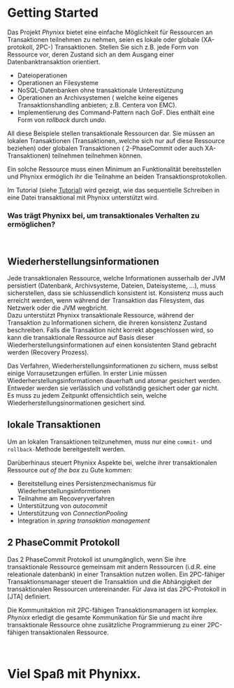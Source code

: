 
Getting Started
================


Das Projekt <i>Phynixx</i> bietet eine einfache Möglichkeit für Ressourcen an Transaktionen teilnehmen zu nehmen, seien es lokale oder globale (XA-protokoll, 2PC-) Transaktionen.
Stellen Sie sich z.B. jede Form von Ressource vor, deren Zustand sich an dem Ausgang einer Datenbanktransaktion orientiert.
+ Dateioperationen
+ Operationen an Filesysteme
+ NoSQL-Datenbanken ohne transaktionale Unterestützung
+ Operationen an Archivsystemen ( welche keine eigenes Transaktionshandling anbieten; z.B. Centera von EMC).
+ Implementierung des Command-Pattern nach GoF. Dies enthält eine Form von _rollback_ durch _undo_.

All diese Beispiele stellen transaktionale Ressourcen dar. Sie müssen an lokalen Transaktionen (Transaktionen,.welche sich nur auf diese Ressource beziehen) oder globalen Transaktionen ( 2-PhaseCommit oder auch XA-Transaktionen) teilnehmen teilnehmen können.

Ein solche Ressource muss einen Minimum an Funktionalität bereitsstellen und Phynixx ermöglich ihr die Teilnahme an beiden Transaktionsprotokollen.

Im Tutorial (siehe [Tutorial](tutorial.html)) wird gezeigt, wie das sequentielle Schreiben in eine Datei transaktional mit Phynixx unterstützt wird.

### Was trägt Phynixx bei, um transaktionales Verhalten zu ermöglichen?


 &nbsp;
## Wiederherstellungsinformationen
 
Jede transaktionalen Ressource, welche Informationen ausserhalb der JVM persistiert (Datenbank, Archivsysteme, Dateien, Dateisysteme, ...),  muss sicherstellen, dass sie schlussendlich konsistent ist. Konsistenz muss auch erreicht werden, wenn während der Transaktion das Filesystem, das Netzwerk oder die JVM wegbricht.  
Dazu unterstützt Phynixx transaktionale Ressource,  während der Transaktion zu Informationen sichern, die ihreren konsistenz Zustand beschreiben.
Falls die Transaktion nicht korrekt abgeschlossen wird, so kann die transaktionale Ressource auf Basis dieser Wiederherstellungsinformationen auf einen konsistenten Stand gebracht werden (Recovery Prozess).

Das Verfahren, Wiederherstellungsinformationen zu sichern, muss selbst einige Vorrausetzungen erfüllen. In erster Linie müssen Wiederherstellungsinformationen dauerhaft und atomar gesichert werden. Entweder werden sie verlässlich und vollständig gesichert oder gar nicht. Es muss zu jedem Zeitpunkt offensichtlich sein, welche Wiederherstellungsinormationen gesichert sind.

## lokale Transaktionen
Um an lokalen Transaktionen teilzunehmen, muss nur eine `commit-` und `rollback-`Methode bereitgestellt werden. 

Darüberhinaus steuert Phynixx Aspekte bei, welche ihrer transaktionalen Ressource _out of the box_ zu Gute kommen:

- Bereitstellung eines Persistenzmechanismus für Wiederherstellungsinformtionen
- Teilnahme am Recoveryverfahren
- Unterstützung von _autocommit_
- Unterstützung von _ConnectionPooling_
- Integration in _spring transaktion management_

## 2 PhaseCommit Protokoll
Das 2 PhaseCommit Protokoll ist unumgänglich, wenn Sie ihre transaktionale Ressource gemeinsam mit andern Ressourcen (i.d.R. eine releationale datenbank) in einer Transaktion nutzen wollen. Ein 2PC-fähiger Transaktionsmanager steuert die Transaktion und die Abhängigkeit der transaktionalen Ressourcen untereinander. Für Java ist das 2PC-Protokoll in [JTA] definiert. 

Die Kommunitaktion mit 2PC-fähigen Transaktionsmanagern ist komplex. _Phynixx_ erledigt die gesamte Kommunikation für Sie und macht ihre transaktionale Ressource ohne zusätzliche Programmierung zu einer 2PC-fähigen transaktionalen Ressource. 


&nbsp;

# Viel Spaß mit Phynixx.
